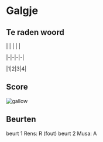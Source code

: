 # Galgje

## Te raden woord

| | | | |

|-|-|-|-|

|1|2|3|4|

## Score
![gallow](./images/2.png)

## Beurten
beurt 1 Rens: R (fout)
beurt 2 Musa: A 